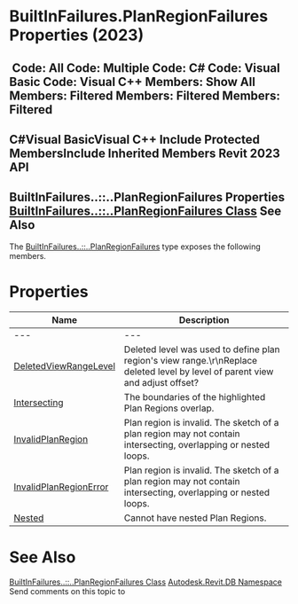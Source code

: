 # BuiltInFailures.PlanRegionFailures Properties (2023)

﻿
 Code: All Code: Multiple Code: C# Code: Visual Basic Code: Visual C++  Members: Show All Members: Filtered Members: Filtered Members: Filtered   
---  
C#Visual BasicVisual C++
Include Protected MembersInclude Inherited Members
Revit 2023 API  
---  
BuiltInFailures..::..PlanRegionFailures Properties  
[BuiltInFailures..::..PlanRegionFailures Class](eaa8963c-1976-45bc-0d87-581593dbdeb7.md "BuiltInFailures.PlanRegionFailures Class") See Also  
---  
The [BuiltInFailures..::..PlanRegionFailures](eaa8963c-1976-45bc-0d87-581593dbdeb7.md "BuiltInFailures.PlanRegionFailures Class") type exposes the following members.
# Properties
| Name | Description |
| --- | --- |
| --- | --- | --- |
| [DeletedViewRangeLevel](6987ef53-9088-1f15-ec73-fa66e5975744.md "DeletedViewRangeLevel Property") | Deleted level was used to define plan region's view range.\r\nReplace deleted level by level of parent view and adjust offset? |
| [Intersecting](84be37b4-0179-39f4-d1ab-01ceff12ae48.md "Intersecting Property") | The boundaries of the highlighted Plan Regions overlap. |
| [InvalidPlanRegion](e1d9f35b-efd3-fd51-4fd7-b451eca80560.md "InvalidPlanRegion Property") | Plan region is invalid. The sketch of a plan region may not contain intersecting, overlapping or nested loops. |
| [InvalidPlanRegionError](bb642b0e-4dd8-2287-2f88-ad20c345ce7b.md "InvalidPlanRegionError Property") | Plan region is invalid. The sketch of a plan region may not contain intersecting, overlapping or nested loops. |
| [Nested](aa4136a3-9b6d-1c98-6cc7-414e0424419b.md "Nested Property") | Cannot have nested Plan Regions. |

# See Also
[BuiltInFailures..::..PlanRegionFailures Class](eaa8963c-1976-45bc-0d87-581593dbdeb7.md "BuiltInFailures.PlanRegionFailures Class")
[Autodesk.Revit.DB Namespace](87546ba7-461b-c646-cbb1-2cb8f5bff8b2.md "Autodesk.Revit.DB Namespace")
Send comments on this topic to 